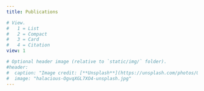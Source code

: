 ```yaml
---
title: Publications

# View.
#   1 = List
#   2 = Compact
#   3 = Card
#   4 = Citation
view: 1

# Optional header image (relative to `static/img/` folder).
#header:
#  caption: "Image credit: [**Unsplash**](https://unsplash.com/photos/OgvqXGL7XO4)"
#  image: "halacious-OgvqXGL7XO4-unsplash.jpg"
---
```

